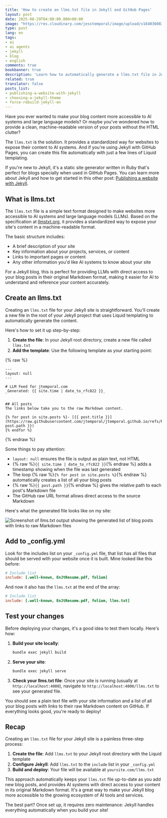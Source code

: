 ```yaml
---
title: 'How to create an llms.txt file in Jekyll and GitHub Pages'
layout: post
date: 2025-08-29T04:00:00.000+00:00
image: "https://res.cloudinary.com/jesstemporal/image/upload/v1640360836/covers/tutorial_gfgm5n.png"
type: post
lang: en
tags:
- ai
- ai agents
- jekyll
- blog
- english
comments: true
bookbanner: true
description: 'Learn how to automatically generate a llms.txt file in Jekyll'
related: true
translator: false
posts_list:
- publishing-a-website-with-jekyll
- choosing-a-jekyll-theme
- force-rebuild-jekyll-en
---
```


Have you ever wanted to make your blog content more accessible to AI systems and large language models? Or maybe you've wondered how to provide a clean, machine-readable version of your posts without the HTML clutter? 

The `llms.txt` is the solution. It provides a standardized way for websites to expose their content to AI systems. And if you're using Jekyll with GitHub Pages, you can create this file automatically with just a few lines of Liquid templating.

If you're new to Jekyll, it's a static site generator written in Ruby that's perfect for blogs specially when used in GitHub Pages. You can learn more about Jekyll and how to get started in this other post: [Publishing a website with Jekyll](https://jtemporal.com/publishing-a-website-with-jekyll/).

## What is llms.txt

The `llms.txt` file is a simple text format designed to make websites more accessible to AI systems and large language models (LLMs). Based on the specification at [llmstxt.org](http://llmstxt.org/), it provides a standardized way to expose your site's content in a machine-readable format.

The basic structure includes:
- A brief description of your site
- Key information about your projects, services, or content
- Links to important pages or content
- Any other information you'd like AI systems to know about your site

For a Jekyll blog, this is perfect for providing LLMs with direct access to your blog posts in their original Markdown format, making it easier for AI to understand and reference your content accurately. 

## Create an llms.txt

Creating an `llms.txt` file for your Jekyll site is straightforward. You'll create a new file in the root of your Jekyll project that uses Liquid templating to automatically generate the content.

Here's how to set it up step-by-step:

1. **Create the file**: In your Jekyll root directory, create a new file called `llms.txt`
2. **Add the template**: Use the following template as your starting point:


{% raw %}
```liquid
---
layout: null
---

# LLM Feed for jtemporal.com
_Generated: {{ site.time | date_to_rfc822 }}_


## All posts
The links below take you to the raw Markdown content.

{% for post in site.posts %}- [{{ post.title }}](https://raw.githubusercontent.com/jtemporal/jtemporal.github.io/refs/heads/main/{{ post.path }})
{% endfor %}
```
{% endraw %}


Some things to pay attention:

- `layout: null` ensures the file is output as plain text, not HTML
- {% raw %}`{{ site.time | date_to_rfc822 }}`{% endraw %} adds a timestamp showing when the file was last generated
- The loop {% raw %}`{% for post in site.posts %}`{% endraw %} automatically creates a list of all your blog posts
- {% raw %}`{{ post.path }}`{% endraw %} gives the relative path to each post's Markdown file
- The GitHub raw URL format allows direct access to the source Markdown

Here's what the generated file looks like on my site:

![Screenshot of llms.txt output showing the generated list of blog posts with links to raw Markdown files](https://res.cloudinary.com/jesstemporal/image/upload/v1756477506/llms-txt-jtemporal.png)

## Add to _config.yml

Look for the includes list on your `_config.yml` file, that list has all files that should be served with your website once it is built. Mine looked like this before:

```ini
# Include list
include: [.well-known, EnJtResume.pdf, folium]
```

And now it also has the `llms.txt` at the end of the array:
```ini
# Include list
include: [.well-known, EnJtResume.pdf, folium, llms.txt]
```

## Test your changes

Before deploying your changes, it's a good idea to test them locally. Here's how:

1. **Build your site locally**:
   ```bash
   bundle exec jekyll build
   ```

2. **Serve your site**:
   ```bash
   bundle exec jekyll serve
   ```

3. **Check your llms.txt file**: Once your site is running (usually at `http://localhost:4000`), navigate to `http://localhost:4000/llms.txt` to see your generated file.

You should see a plain text file with your site information and a list of all your blog posts with links to their raw Markdown content on GitHub. If everything looks good, you're ready to deploy!

## Recap

Creating an `llms.txt` file for your Jekyll site is a painless three-step process:

1. **Create the file**: Add `llms.txt` to your Jekyll root directory with the Liquid template
2. **Configure Jekyll**: Add `llms.txt` to the `include` list in your `_config.yml` 
3. **Build and deploy**: Your file will be available at `yoursite.com/llms.txt`

This approach automatically keeps your `llms.txt` file up-to-date as you add new blog posts, and provides AI systems with direct access to your content in its original Markdown format. It's a great way to make your Jekyll blog more accessible to the growing ecosystem of AI tools and services.

The best part? Once set up, it requires zero maintenance: Jekyll handles everything automatically when you build your site!
